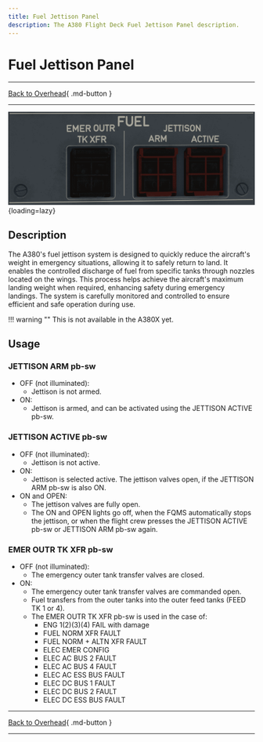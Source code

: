 ```yaml
---
title: Fuel Jettison Panel
description: The A380 Flight Deck Fuel Jettison Panel description.
---
```


# Fuel Jettison Panel

---

[Back to Overhead](../overviews/ovhd.md){ .md-button }

---

![Fuel Jettison Panel](../../../assets/a380x-briefing/flight-deck/ovhd/fuel-emer-panel.png "Fuel Jettison Panel"){loading=lazy}

## Description

The A380's fuel jettison system is designed to quickly reduce the aircraft's weight in emergency situations, allowing it
to safely return to land. It enables the controlled discharge of fuel from specific tanks through nozzles located on the 
wings. This process helps achieve the aircraft's maximum landing weight when required, enhancing safety during emergency 
landings. The system is carefully monitored and controlled to ensure efficient and safe operation during use.

!!! warning ""
    This is not available in the A380X yet. 

## Usage

### JETTISON ARM pb-sw

- OFF (not illuminated):
    - Jettison is not armed.
- ON:
    - Jettison is armed, and can be activated using the JETTISON ACTIVE pb-sw.

### JETTISON ACTIVE pb-sw

- OFF (not illuminated):
    - Jettison is not active.
- ON:
    - Jettison is selected active. The jettison valves open, if the JETTISON ARM pb-sw is also ON.
- ON and OPEN:
    - The jettison valves are fully open.
    - The ON and OPEN lights go off, when the FQMS automatically stops the jettison, or when the flight crew presses 
      the JETTISON ACTIVE pb-sw or JETTISON ARM pb-sw again.

### EMER OUTR TK XFR pb-sw

- OFF (not illuminated):
    - The emergency outer tank transfer valves are closed.
- ON:
    - The emergency outer tank transfer valves are commanded open.
    - Fuel transfers from the outer tanks into the outer feed tanks (FEED TK 1 or 4).
    - The EMER OUTR TK XFR pb-sw is used in the case of:
        - ENG 1(2)(3)(4) FAIL with damage
        - FUEL NORM XFR FAULT
        - FUEL NORM + ALTN XFR FAULT
        - ELEC EMER CONFIG
        - ELEC AC BUS 2 FAULT
        - ELEC AC BUS 4 FAULT
        - ELEC AC ESS BUS FAULT
        - ELEC DC BUS 1 FAULT
        - ELEC DC BUS 2 FAULT
        - ELEC DC ESS BUS FAULT

---

[Back to Overhead](../overviews/ovhd.md){ .md-button }

---
